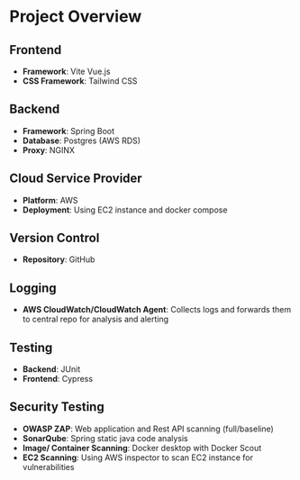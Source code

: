 # Project Overview

## Frontend
- **Framework**: Vite Vue.js
- **CSS Framework**: Tailwind CSS

## Backend
- **Framework**: Spring Boot
- **Database**: Postgres (AWS RDS)
- **Proxy**: NGINX

## Cloud Service Provider
- **Platform**: AWS
- **Deployment**: Using EC2 instance and docker compose

## Version Control
- **Repository**: GitHub

## Logging
- **AWS CloudWatch/CloudWatch Agent**: Collects logs and forwards them to central repo for analysis and alerting

## Testing
- **Backend**: JUnit
- **Frontend**: Cypress

## Security Testing
- **OWASP ZAP**: Web application and Rest API scanning (full/baseline)
- **SonarQube**: Spring static java code analysis
- **Image/ Container Scanning**: Docker desktop with Docker Scout
- **EC2 Scanning**: Using AWS inspector to scan EC2 instance for vulnerabilities